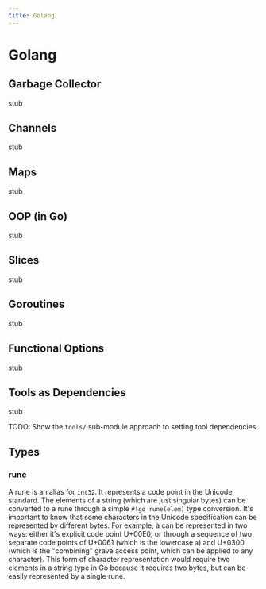 ```yaml
---
title: Golang
---
```


Golang
=======

Garbage Collector
------------------

stub

Channels
--------

stub

Maps
-----

stub

OOP (in Go)
-----------

stub

Slices
-------

stub

Goroutines
-----------

stub

Functional Options
-------------------

stub

Tools as Dependencies
----------------------

stub

TODO: Show the `tools/` sub-module approach to setting tool dependencies.

Types
-----

### rune

A rune is an alias for `int32`. It represents a code point in the Unicode standard. The elements of a string (which are just singular bytes) can be converted to a rune through a simple `#!go rune(elem)` type conversion. It's important to know that some characters in the Unicode specification can be represented by different bytes. For example, à can be represented in two ways: either it's explicit code point U+00E0, or through a sequence of two separate code points of U+0061 (which is the lowercase `a`) and U+0300 (which is the "combining" grave access point, which can be applied to any character). This form of character representation would require two elements in a string type in Go because it requires two bytes, but can be easily represented by a single rune.
